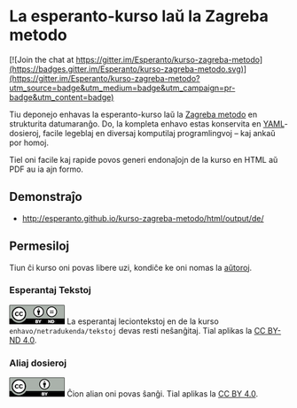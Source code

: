 # La esperanto-kurso laŭ la Zagreba metodo

[![Join the chat at https://gitter.im/Esperanto/kurso-zagreba-metodo](https://badges.gitter.im/Esperanto/kurso-zagreba-metodo.svg)](https://gitter.im/Esperanto/kurso-zagreba-metodo?utm_source=badge&utm_medium=badge&utm_campaign=pr-badge&utm_content=badge)

Tiu deponejo enhavas la esperanto-kurso laŭ la [Zagreba metodo](https://eo.wikipedia.org/wiki/Zagreba_metodo) en strukturita datumaranĝo. Do, la kompleta enhavo estas konservita en [YAML](https://en.wikipedia.org/wiki/YAML)-dosieroj, facile legeblaj en diversaj komputilaj programlingvoj – kaj ankaŭ por homoj.

Tiel oni facile kaj rapide povos generi endonaĵojn de la kurso en HTML aŭ PDF au ia ajn formo.

## Demonstraĵo

- http://esperanto.github.io/kurso-zagreba-metodo/html/output/de/

## Permesiloj

Tiun ĉi kurso oni povas libere uzi, kondiĉe ke oni nomas la [aŭtoroj](AUTHORS.md).

### Esperantaj Tekstoj

![permesilo](bildoj/by-nd.png) 
La esperantaj leciontekstoj en de la kurso `enhavo/netradukenda/tekstoj` devas resti neŝanĝitaj. Tial aplikas la [CC BY-ND 4.0](enhavo/netradukenda/tekstoj/PERMESILO.md).

### Aliaj dosieroj

![permesilo](bildoj/by.png) 
Ĉion alian oni povas ŝanĝi. Tial aplikas la [CC BY 4.0](PERMESILO.md).

